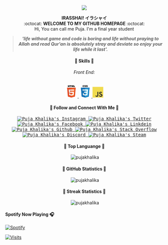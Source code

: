 <p align="center">
<img align="center" img src="https://user-images.githubusercontent.com/73125355/125704791-95be8882-322c-4590-98d0-7435f43942d7.gif">
</p>



<div align="center">
 <b> IRASSHAI! イラシャイ </b>
</div>

<div align="center">
:octocat: <b> WELCOME TO MY GITHUB HOMEPAGE </b>:octocat:
</div>

<div align="center">
Hi, You can call me Puja. I'm a final year student
</div>

<div align="center"> 
<blockquote> <b> <i> 'life without game and code is boring and life without praying to Allah and read Qur'an is absolutely stray and deviate so enjoy your life while it last'.</i> </b> </blockquote>
</div>

<h4 align="center">
🔸<b> Skills 🔸</b>
</h4>

<h6 align="center">Front End:</h6>
<p align="center"> 
 <a href="https://www.w3.org/html/" target="_blank"> <img src="https://raw.githubusercontent.com/devicons/devicon/master/icons/html5/html5-original-wordmark.svg" alt="html5" width="40"> </a>
 <a href="https://www.w3schools.com/css/" target="_blank"> <img src="https://raw.githubusercontent.com/devicons/devicon/master/icons/css3/css3-original-wordmark.svg" alt="css3" width="40"> </a>
 <a href="https://developer.mozilla.org/en-US/docs/Web/JavaScript" target="_blank"> <img src="https://raw.githubusercontent.com/devicons/devicon/master/icons/javascript/javascript-original.svg" alt="javascript" width="35"/> </a> </p>


<h4 align="center">
🔸<b> Follow and Connect With Me 🔸 </b>
</h4>


<p align="center">
  <samp>
<a href="https://instagram.com/pujakhalika17/">
  <img  alt="Puja Khalika's Instagram" width="40" src="https://user-images.githubusercontent.com/73125355/125702142-9b40b898-c9f6-474f-977b-29720a436f0a.png" />
</a>

<a href="https://twitter.com/PujaKhalika">
  <img  alt="Puja Khalika's Twitter" width="40" src="https://user-images.githubusercontent.com/73125355/125702822-80504c05-4a0f-4676-9491-1fae623bc0fd.png" />
</a>

<a href="https://www.facebook.com/pujakhalika/">
  <img  alt="Puja Khalika's Facebook" width="40" src="https://user-images.githubusercontent.com/73125355/125703109-80d8149b-c896-4aaa-9115-23cc14c49ce6.png" />
</a>

<a href="https://www.linkedin.com/in/puja-khalika-buana-45aa75194/">
  <img  alt="Puja Khalika's Linkdein" width="40" src="https://user-images.githubusercontent.com/73125355/125703390-1593c466-d192-4f26-8f20-62672502d51d.png" />
</a>

<a href="https://github.com/pujakhalika">
  <img  alt="Puja Khalika's Github" width="40" src="https://user-images.githubusercontent.com/73125355/125725159-c1e550bf-d332-47ab-b16b-ac9cb6a60813.png" />
</a>

<a href="https://stackoverflow.com/users/16262741/puja-khalika?tab=profile">
  <img  alt="Puja Khalika's Stack Overflow" width="40" src="https://user-images.githubusercontent.com/73125355/125716664-e8529b8c-ff65-454e-80a5-6143e28e2fff.png" />
</a>

<a href="https://discord.gg/Puja Khalika#9405">
  <img  alt="Puja Khalika's Discord" width="40" src="https://user-images.githubusercontent.com/73125355/125703861-e99b4e85-043a-49dc-9f3a-99d31df138e4.png" />
</a>

<a href="https://steamcommunity.com/profiles/76561198292273467">
  <img  alt="Puja Khalika's Steam" width="40" src="https://user-images.githubusercontent.com/73125355/125703978-ac7a2a21-2dcf-49e1-9cc7-581c22bf75c9.png" />
</a>
 </samp>

<h4 align="center">
🔸<b> Top Languange 🔸</b>
</h4>
<div align="center">
&nbsp;<img src="https://github-readme-stats.vercel.app/api/top-langs?username=pujakhalika&show_icons=true&theme=tokyonight&locale=en&layout=compact" alt="pujakhalika">
</div>

<h4 align="center">
🔸<b> GitHub Statistics 🔸</b>
</h4>
<div align="center">
&nbsp;<img src="https://github-readme-stats.vercel.app/api?username=pujakhalika&show_icons=true&theme=tokyonight&locale=en" alt="pujakhalika">
</div>

<h4 align="center">
🔸<b> Streak Statistics 🔸</b>
</h4>
<div align="center">
&nbsp;<img src="https://github-readme-streak-stats.herokuapp.com/?user=pujakhalika&theme=tokyonight&locale=en" alt="pujakhalika">
</div>

<h4 align="left"> 
<b> Spotify Now Playing 🎧</b>
</h4>

[![Spotify](https://novatorem-pujakhalika.vercel.app/api/spotify)](https://open.spotify.com/user/31gf4ejxp4r2gh2ixgqbzy76ccni?si=QAXkqr2sRDug-0BmiztYQQ&utm_source=copy-link&dl_branch=1)


[![Visits](https://komarev.com/ghpvc/?username=pujakhalika&logo=GitHub&label=GitHub%20Visitors&color=336699&logoColor=white&style=flat-square)](https://github.com/pujakhalika)
</p>

